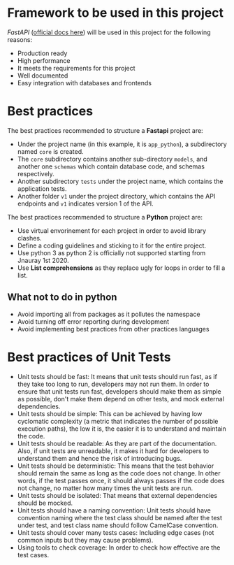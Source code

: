 # Framework to be used in this project

*FastAPI* ([official docs here](https://fastapi.tiangolo.com/features/)) will be used in this project for the following reasons:
- Production ready
- High performance
- It meets the requirements for this project
- Well documented
- Easy integration with databases and frontends

# Best practices

The best practices recommended to structure a **Fastapi** project are:

- Under the project name (in this example, it is `app_python`), a subdirectory named `core` is created.
- The `core` subdirectory contains another sub-directory `models`, and another one `schemas` which contain database code, and schemas respectively.
- Another subdirectory `tests` under the project name, which contains the application tests.
- Another folder `v1` under the project directory, which contains the API endpoints and `v1` indicates version 1 of the API.

The best practices recommended to structure a **Python** project are:

- Use virtual envorinement for each project in order to avoid library clashes.
- Define a coding guidelines and sticking to it for the entire project.
- Use python 3 as python 2 is officially not supported starting from Jnauray 1st 2020.
- Use **List comprehensions** as they replace ugly for loops in order to fill a list.

## What **not** to do in python

- Avoid importing all from packages as it pollutes the namespace
- Avoid turning off error reporting during development
- Avoid implementing best practices from other practices languages

# Best practices of Unit Tests

- Unit tests should be fast: It means that unit tests should run fast, as if they take too long to run, developers may not run them. In order to ensure that unit tests run fast, developers should make them as simple as possible, don't make them depend on other tests, and mock external dependencies.
- Unit tests should be simple: This can be achieved by having low cyclomatic complexity (a metric that indicates the number of possible execution paths), the low it is, the easier it is to understand and maintain the code.
- Unit tests should be readable: As they are part of the documentation. Also, if unit tests are unreadable, it makes it hard for developers to understand them and hence the risk of introducing bugs.
- Unit tests should be deterministic: This means that the test behavior should remain the same as long as the code does not change. In other words, if the test passes once, it should always passes if the code does not change, no matter how many times the unit tests are run.
- Unit tests should be isolated: That means that external dependencies should be mocked.
- Unit tests should have a naming convention: Unit tests should have  convention naming where the test class should be named after the test under test, and test class name should follow CamelCase convention.
- Unit tests should cover many tests cases: Including edge cases (not common inputs but they may cause problems).
- Using tools to check coverage: In order to check how effective are the test cases.

